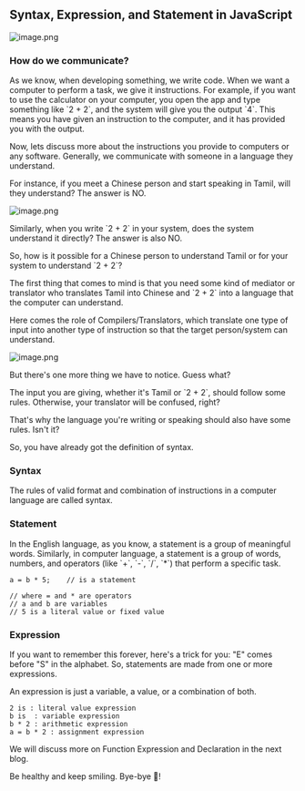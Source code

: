 
## Syntax, Expression, and Statement in JavaScript

![image.png](https://i.ibb.co/SB3Ts52/ex1.jpg)
### How do we communicate?



As we know, when developing something, we write code. When we want a computer to perform a task, we give it instructions. For example, if you want to use the calculator on your computer, you open the app and type something like \`2 + 2\`, and the system will give you the output \`4\`. This means you have given an instruction to the computer, and it has provided you with the output.

Now, lets discuss more about the instructions you provide to computers or any software. Generally, we communicate with someone in a language they understand.

For instance, if you meet a Chinese person and start speaking in Tamil, will they understand? The answer is NO.

![image.png](https://i.ibb.co/WGg3T42/ex2.jpg)

Similarly, when you write \`2 + 2\` in your system, does the system understand it directly? The answer is also NO.

So, how is it possible for a Chinese person to understand Tamil or for your system to understand \`2 + 2\`?

The first thing that comes to mind is that you need some kind of mediator or translator who translates Tamil into Chinese and \`2 + 2\` into a language that the computer can understand.

Here comes the role of Compilers/Translators, which translate one type of input into another type of instruction so that the target person/system can understand.

![image.png](https://i.ibb.co/8rFR7vK/ex3.jpg)

But there's one more thing we have to notice. Guess what?

The input you are giving, whether it's Tamil or \`2 + 2\`, should follow some rules. Otherwise, your translator will be confused, right?

That's why the language you're writing or speaking should also have some rules. Isn't it?

So, you have already got the definition of syntax.

### Syntax

The rules of valid format and combination of instructions in a computer language are called syntax.

### Statement

In the English language, as you know, a statement is a group of meaningful words. Similarly, in computer language, a statement is a group of words, numbers, and operators (like \`+\`, \`-\`, \`/\`, \`*\`) that perform a specific task.

```
a = b * 5;    // is a statement

// where = and * are operators
// a and b are variables
// 5 is a literal value or fixed value

```

### Expression

If you want to remember this forever, here's a trick for you: "E" comes before "S" in the alphabet. So, statements are made from one or more expressions.

An expression is just a variable, a value, or a combination of both.

```
2 is : literal value expression
b is  : variable expression
b * 2 : arithmetic expression
a = b * 2 : assignment expression

```

We will discuss more on Function Expression and Declaration in the next blog.


Be healthy and keep smiling. Bye-bye 👋!


